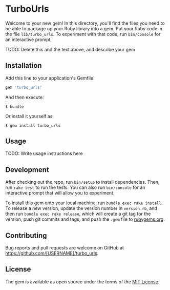 # TurboUrls

Welcome to your new gem! In this directory, you'll find the files you need to be able to package up your Ruby library into a gem. Put your Ruby code in the file `lib/turbo_urls`. To experiment with that code, run `bin/console` for an interactive prompt.

TODO: Delete this and the text above, and describe your gem

## Installation

Add this line to your application's Gemfile:

```ruby
gem 'turbo_urls'
```

And then execute:

    $ bundle

Or install it yourself as:

    $ gem install turbo_urls

## Usage

TODO: Write usage instructions here

## Development

After checking out the repo, run `bin/setup` to install dependencies. Then, run `rake test` to run the tests. You can also run `bin/console` for an interactive prompt that will allow you to experiment.

To install this gem onto your local machine, run `bundle exec rake install`. To release a new version, update the version number in `version.rb`, and then run `bundle exec rake release`, which will create a git tag for the version, push git commits and tags, and push the `.gem` file to [rubygems.org](https://rubygems.org).

## Contributing

Bug reports and pull requests are welcome on GitHub at https://github.com/[USERNAME]/turbo_urls.


## License

The gem is available as open source under the terms of the [MIT License](http://opensource.org/licenses/MIT).

